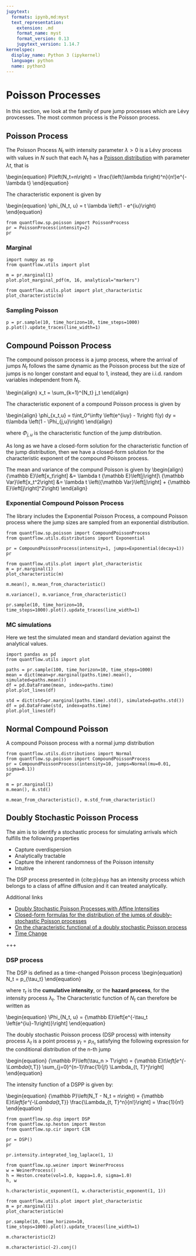```yaml
---
jupytext:
  formats: ipynb,md:myst
  text_representation:
    extension: .md
    format_name: myst
    format_version: 0.13
    jupytext_version: 1.14.7
kernelspec:
  display_name: Python 3 (ipykernel)
  language: python
  name: python3
---
```


# Poisson Processes

In this section, we look at the family of pure jump processes which are Lévy provcesses.
The most common process is the Poisson process.

## Poisson Process

The Poisson Process $N_t$ with intensity parameter $\lambda > 0$ is a Lévy process with values in $N$ such that each $N_t$ has a [Poisson distribution](https://en.wikipedia.org/wiki/Poisson_distribution) with parameter $\lambda t$, that is

\begin{equation}
    P\left(N_t=n\right) = \frac{\left(\lambda t\right)^n}{n!}e^{-\lambda t}
\end{equation}

The characteristic exponent is given by

\begin{equation}
\phi_{N_t, u} = t \lambda \left(1 - e^{iu}\right)
\end{equation}

```{code-cell} ipython3
from quantflow.sp.poisson import PoissonProcess
pr = PoissonProcess(intensity=2)
pr
```

### Marginal

```{code-cell} ipython3
import numpy as np
from quantflow.utils import plot

m = pr.marginal(1)
plot.plot_marginal_pdf(m, 16, analytical="markers")
```

```{code-cell} ipython3
from quantflow.utils.plot import plot_characteristic
plot_characteristic(m)
```

### Sampling Poisson

```{code-cell} ipython3
p = pr.sample(10, time_horizon=10, time_steps=1000)
p.plot().update_traces(line_width=1)
```

## Compound Poisson Process

The compound poisson process is a jump process, where the arrival of jumps $N_t$ follows the same dynamic as the Poisson process but the size of jumps is no longer constant and equal to 1, instead, they are i.i.d. random variables independent from $N_t$.

\begin{align}
  x_t = \sum_{k=1}^{N_t} j_t
\end{align}

The characteristic exponent of a compound Poisson process is given by

\begin{align}
  \phi_{x_t,u} = t\int_0^\infty \left(e^{iuy} - 1\right) f(y) dy = t\lambda \left(1 - \Phi_{j,u}\right)
\end{align}

where $\Phi_{j,u}$ is the characteristic function of the jump distribution.

As long as we have a closed-form solution for the characteristic function of the jump distribution, then we have a closed-form solution for the characteristic exponent of the compound Poisson process.

The mean and variance of the compund Poisson is given by
\begin{align}
    {\mathbb E}\left[x_t\right] &= \lambda t {\mathbb E}\left[j\right]\\
    {\mathbb Var}\left[x_t^2\right] &= \lambda t \left({\mathbb Var}\left[j\right] + {\mathbb E}\left[j\right]^2\right)
\end{align}

### Exponential Compound Poisson Process

The library includes the Exponential Poisson Process, a compound Poisson process where the jump sizes are sampled from an exponential distribution.

```{code-cell} ipython3
from quantflow.sp.poisson import CompoundPoissonProcess
from quantflow.utils.distributions import Exponential

pr = CompoundPoissonProcess(intensity=1, jumps=Exponential(decay=1))
pr
```

```{code-cell} ipython3
from quantflow.utils.plot import plot_characteristic
m = pr.marginal(1)
plot_characteristic(m)
```

```{code-cell} ipython3
m.mean(), m.mean_from_characteristic()
```

```{code-cell} ipython3
m.variance(), m.variance_from_characteristic()
```

```{code-cell} ipython3
pr.sample(10, time_horizon=10, time_steps=1000).plot().update_traces(line_width=1)
```

### MC simulations

Here we test the simulated mean and standard deviation against the analytical values.

```{code-cell} ipython3
import pandas as pd
from quantflow.utils import plot

paths = pr.sample(100, time_horizon=10, time_steps=1000)
mean = dict(mean=pr.marginal(paths.time).mean(), simulated=paths.mean())
df = pd.DataFrame(mean, index=paths.time)
plot.plot_lines(df)
```

```{code-cell} ipython3
std = dict(std=pr.marginal(paths.time).std(), simulated=paths.std())
df = pd.DataFrame(std, index=paths.time)
plot.plot_lines(df)
```

## Normal Compound Poisson

A compound Poisson process with a normal jump distribution

```{code-cell} ipython3
from quantflow.utils.distributions import Normal
from quantflow.sp.poisson import CompoundPoissonProcess
pr = CompoundPoissonProcess(intensity=10, jumps=Normal(mu=0.01, sigma=0.1))
pr
```

```{code-cell} ipython3
m = pr.marginal(1)
m.mean(), m.std()
```

```{code-cell} ipython3
m.mean_from_characteristic(), m.std_from_characteristic()
```

## Doubly Stochastic Poisson Process

The aim is to identify a stochastic process for simulating arrivals which fulfills the following properties

* Capture overdispersion
* Analytically tractable
* Capture the inherent randomness of the Poisson intensity
* Intuitive

The DSP process presented in {cite:p}`dspp` has an intensity process which belongs to a class of affine diffusion and it can treated analytically.

Additional links

* [Doubly Stochastic Poisson Processes
with Affine Intensities](https://editorialexpress.com/cgi-bin/conference/download.cgi?db_name=sbe35&paper_id=179)
* [Closed-form formulas for the distribution of the jumps of
doubly-stochastic Poisson processes](https://arxiv.org/pdf/1701.00717.pdf)
* [On the characteristic functional of a doubly stochastic
Poisson process](http://hera.ugr.es/doi/16516588.pdf)
* [Time Change](http://www.stats.ox.ac.uk/~winkel/winkel15.pdf)

+++

### DSP process

The DSP is defined as a time-changed Poisson process
\begin{equation}
 N_t = p_{\tau_t}
\end{equation}

where $\tau_t$ is the **cumulative intensity**, or the **hazard process**, for the intensity process $\lambda_t$.
The Characteristic function of $N_t$ can therefore be written as

\begin{equation}
    \Phi_{N_t, u} = {\mathbb E}\left[e^{-\tau_t \left(e^{iu}-1\right)}\right]
\end{equation}


The doubly stochastic Poisson process (DSP process) with intensity process $\lambda_t$ is a point process $y_t = p_{\Lambda_t}$
satisfying the following expression for the conditional distribution of the n-th jump

\begin{equation}
{\mathbb P}\left(\tau_n > T\right) = {\mathbb E}_t\left[e^{-\Lambda_{t,T}} \sum_{j=0}^{n-1}\frac{1}{j!} \Lambda_{t, T}^j\right]
\end{equation}

The intensity function of a DSPP is given by:

\begin{equation}
{\mathbb P}\left(N_T - N_t = n\right) = {\mathbb E}_t\left[e^{-\Lambda_{t,T}} \frac{\Lambda_{t, T}^n}{n!}\right] = \frac{1}{n!}
\end{equation}

```{code-cell} ipython3
from quantflow.sp.dsp import DSP
from quantflow.sp.heston import Heston
from quantflow.sp.cir import CIR

pr = DSP()
pr
```

```{code-cell} ipython3
pr.intensity.integrated_log_laplace(1, 1)
```

```{code-cell} ipython3
from quantflow.sp.weiner import WeinerProcess
w = WeinerProcess()
h = Heston.create(vol=1.0, kappa=1.0, sigma=1.0)
h, w
```

```{code-cell} ipython3
h.characteristic_exponent(1, w.characteristic_exponent(1, 1))
```

```{code-cell} ipython3
from quantflow.utils.plot import plot_characteristic
m = pr.marginal(1)
plot_characteristic(m)
```

```{code-cell} ipython3
pr.sample(10, time_horizon=10, time_steps=1000).plot().update_traces(line_width=1)
```

```{code-cell} ipython3
m.characteristic(2)
```

```{code-cell} ipython3
m.characteristic(-2).conj()
```

```{code-cell} ipython3

```
